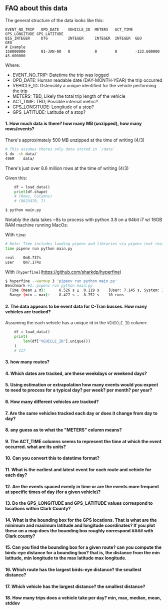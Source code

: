 ## FAQ about this data

The general structure of the data looks like this:

```Tsv
EVENT_NO_TRIP   OPD_DATE    VEHICLE_ID  METERS   ACT_TIME GPS_LONGITUDE GPS_LATITUDE
BIG_INTEGER     DTG         INTEGER     INTEGER  INTEGER  GEO           GEO
# Example
150000000       01-JAN-00   0           0        0        -122.600000   45.600000
```

Where:

- EVENT_NO_TRIP: Datetime the trip was logged
- OPD_DATE: Human readable date (DAY-MONTH-YEAR) the trip occurred
- VEHICLE_ID: Ostensibly a unique identified for the vehicle performing the trip
- METERS: TBD, Likely the total trip length of the vehicle
- ACT_TIME: TBD; Possible internal metric?
- GPS_LONGITUDE: Longitude of a stop?
- GPS_LATITUDE: Latitude of a stop?

#### 1. How much data is there? how many MB (unzipped), how many rows/events?

There's approximately 500 MB unzipped at the time of writing (4/3)

```bash
# This assumes theres only data stored in `/data`
$ du -sh data/
496M    data/
```

There's just over 8.6 million rows at the time of writing (4/3)

Given this:

```python
    df = load_data()
    print(df.shape)
    # (Rows, Columns)
    # (8623470, 7)
```

```bash
$ python main.py

```

Notably the data takes ~8s to process with python 3.8 on a 64bit i7 w/ 16GB RAM machine running MacOs:

With `time`:

```bash
# Note: Time includes loading pipenv and libraries via pipenv (not really sure what the overhead is)
time pipenv run python main.py

real    0m8.737s
user    0m7.174s
```

With `[hyperfine]`(https://github.com/sharkdp/hyperfine)

```bash
$ hyperfine --warmup 3 'pipenv run python main.py'
Benchmark #1: pipenv run python main.py
  Time (mean ± σ):      8.526 s ±  0.119 s    [User: 7.145 s, System: 1.647 s]
  Range (min … max):    8.427 s …  8.752 s    10 runs
```

#### 2. The data appears to be event data for C-Tran busses. How many vehicles are tracked?

Assuming the each vehicle has a unique id in the `VEHICLE_ID` column:

```python
    df = load_data()
    print(
        len(df["VEHICLE_ID"].unique())
    )
    # 117
```

#### 3. how many routes?

#### 4. Which dates are tracked, are these weekdays or weekend days?

#### 5. Using estimation or extrapolation how many events would you expect to need to process for a typical day? per week? per month? per year?

#### 6. How many different vehicles are tracked?

#### 7. Are the same vehicles tracked each day or does it change from day to day?

#### 8. any guess as to what the "METERS" column means?

#### 9. The ACT_TIME columns seems to represent the time at which the event occurred. what are its units?

#### 10. Can you convert this to datetime format?

#### 11. What is the earliest and latest event for each route and vehicle for each day?

#### 12. Are the events spaced evenly in time or are the events more frequent at specific times of day (for a given vehicle)?

#### 13. Do the GPS_LONGITUDE and GPS_LATITUDE values correspond to locations within Clark County?

#### 14. What is the bounding box for the GPS locations. That is what are the minimum and maximum latitude and longitude coordinates? If you plot these on a map does the bounding box roughly correspond #### with Clark county?

#### 15. Can you find the bounding box for a given route? can you compute the birds-eye distance for a bounding box? that is, the distance from the min latitude, min longitude to the max latitude max longitude.

#### 16. Which route has the largest birds-eye distance? the smallest distance?

#### 17. Which vehicle has the largest distance? the smallest distance?

#### 18. How many trips does a vehicle take per day? min, max, median, mean, stddev
